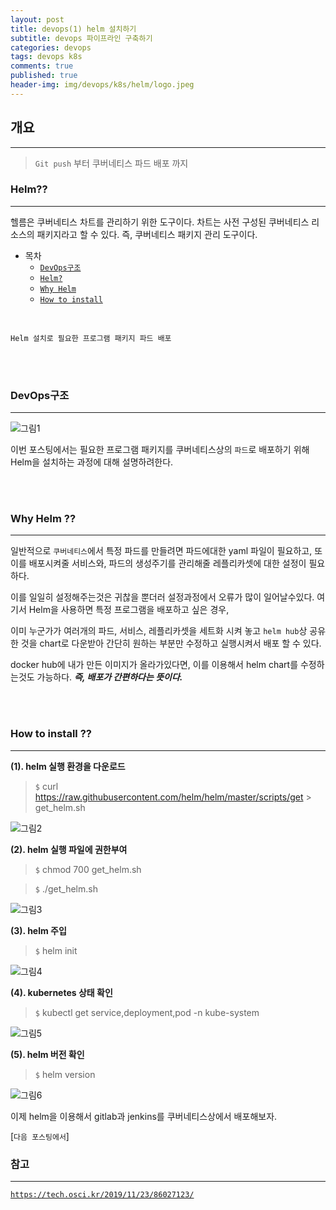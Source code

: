 ```yaml
---
layout: post
title: devops(1) helm 설치하기
subtitle: devops 파이프라인 구축하기
categories: devops
tags: devops k8s
comments: true
published: true
header-img: img/devops/k8s/helm/logo.jpeg
---
```


## 개요
---
> `Git push` 부터 쿠버네티스 파드 배포 까지

### Helm??
---
헬름은 쿠버네티스 차트를 관리하기 위한 도구이다. 차트는 사전 구성된 쿠버네티스 리소스의 패키지라고 할 수 있다. 즉, 쿠버네티스 패키지 관리 도구이다.


- 목차
	- [`DevOps구조`](#devops구조)
	- [`Helm?`](#helm)
	- [`Why Helm`](#why-helm-)
	- [`How to install`](#how-to-install-)

<br>

`Helm 설치로 필요한 프로그램 패키지 파드 배포`

<br><br>

### DevOps구조

---

![그림1](https://zunoxi.github.io/assets/img/devops/jenkins/install/structure.png)

이번 포스팅에서는 필요한 프로그램 패키지를 쿠버네티스상의 `파드`로 배포하기 위해 Helm을 설치하는 과정에 대해 설명하려한다.

<br><br>

### Why Helm ??

---

일반적으로 `쿠버네티스`에서 특정 파드를 만들려면 파드에대한 yaml 파일이 필요하고, 
또 이를 배포시켜줄 서비스와, 파드의 생성주기를 관리해줄 레플리카셋에 대한 설정이 필요하다.

이를 일일히 설정해주는것은 귀찮을 뿐더러 설정과정에서 오류가 많이 일어날수있다. 여기서 Helm을 사용하면 특정 프로그램을 배포하고 싶은 경우, 

이미 누군가가 여러개의 파드, 서비스, 레플리카셋을 세트화 시켜 놓고 `helm hub`상 공유한 것을 chart로 다운받아 간단히 원하는 부분만 수정하고 실행시켜서 배포 할 수 있다.

docker hub에 내가 만든 이미지가 올라가있다면, 이를 이용해서 helm chart를 수정하는것도 가능하다.  _**즉, 배포가 간편하다는 뜻이다.**_

<br><br>

### How to install ??


---

**(1). helm 실행 환경을 다운로드**

> `$` curl https://raw.githubusercontent.com/helm/helm/master/scripts/get > get_helm.sh

![그림2](https://zunoxi.github.io/assets/img/devops/k8s/helm/1.png)
<br>

**(2). helm 실행 파일에 권한부여**

> `$` chmod 700 get_helm.sh

> `$` ./get_helm.sh

![그림3](https://zunoxi.github.io/assets/img/devops/k8s/helm/2.png)
<br>

**(3). helm 주입**

> `$` helm init

![그림4](https://zunoxi.github.io/assets/img/devops/k8s/helm/3.png)
<br>

**(4). kubernetes 상태 확인**

> `$` kubectl get service,deployment,pod -n kube-system

![그림5](https://zunoxi.github.io/assets/img/devops/k8s/helm/4.png)
<br>

**(5). helm 버전 확인**

> `$` helm version

![그림6](https://zunoxi.github.io/assets/img/devops/k8s/helm/5.png)
<br>


이제 helm을 이용해서 gitlab과 jenkins를 쿠버네티스상에서 배포해보자.

[`다음 포스팅에서`]


### 참고 

---

[`https://tech.osci.kr/2019/11/23/86027123/`](https://tech.osci.kr/2019/11/23/86027123/)